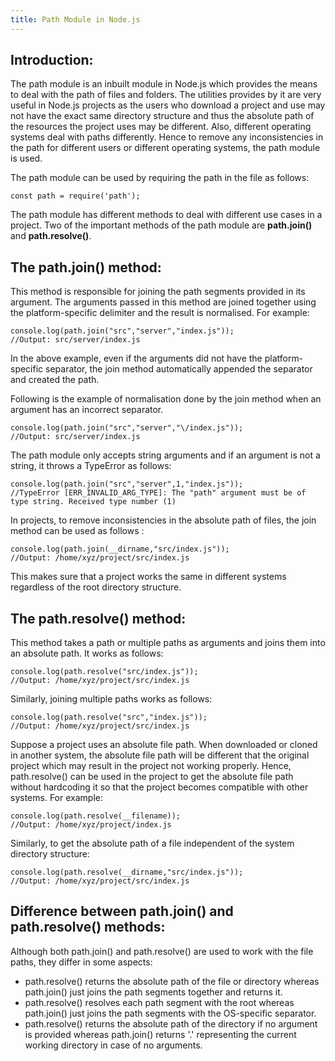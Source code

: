 ```yaml
---
title: Path Module in Node.js
---
```


## Introduction:

The path module is an inbuilt module in Node.js which provides the means to deal with the path of files and folders. The utilities provides by it are very useful in Node.js projects as the users who download a project and use may not have the exact same directory structure and thus the absolute path of the resources the project uses may be different. Also, different operating systems deal with paths differently. Hence to remove any inconsistencies in the path for different users or different operating systems, the path module is used.

The path module can be used by requiring the path in the file as follows:
```
const path = require('path');
```

The path module has different methods to deal with different use cases in a project. Two of the important methods of the path module are **path.join()** and **path.resolve()**.

## The path.join() method:

This method is responsible for joining the path segments provided in its argument. The arguments passed in this method are joined together using the platform-specific delimiter and the result is normalised. For example:
```
console.log(path.join("src","server","index.js"));
//Output: src/server/index.js
```
In the above example, even if the arguments did not have the platform-specific separator, the join method automatically appended the separator and created the path.

Following is the example of normalisation done by the join method when an argument has an incorrect separator.
```
console.log(path.join("src","server","\/index.js"));
//Output: src/server/index.js
```
The path module only accepts string arguments and if an argument is not a string, it throws a TypeError as follows:
```
console.log(path.join("src","server",1,"index.js"));
//TypeError [ERR_INVALID_ARG_TYPE]: The "path" argument must be of type string. Received type number (1)
```
In projects, to remove inconsistencies in the absolute path of files, the join method can be used as follows :
```
console.log(path.join(__dirname,"src/index.js"));
//Output: /home/xyz/project/src/index.js
```
This makes sure that a project works the same in different systems regardless of the root directory structure.

## The path.resolve() method:

This method takes a path or multiple paths as arguments and joins them into an absolute path. It works as follows:
```
console.log(path.resolve("src/index.js"));
//Output: /home/xyz/project/src/index.js
```
Similarly, joining multiple paths works as follows:
```
console.log(path.resolve("src","index.js"));
//Output: /home/xyz/project/src/index.js
```
Suppose a project uses an absolute file path. When downloaded or cloned in another system, the absolute file path will be different that the original project which may result in the project not working properly. Hence, path.resolve() can be used in the project to get the absolute file path without hardcoding it so that the project becomes compatible with other systems. For example:
```
console.log(path.resolve(__filename));
//Output: /home/xyz/project/index.js
```
Similarly, to get the absolute path of a file independent of the system directory structure: 
```
console.log(path.resolve(__dirname,"src/index.js"));
//Output: /home/xyz/project/src/index.js
```
## Difference between path.join() and path.resolve() methods:

Although both path.join() and path.resolve() are used to work with the file paths, they differ in some aspects:
- path.resolve() returns the absolute path of the file or directory whereas path.join() just joins the path segments together and returns it.
- path.resolve() resolves each path segment with the root whereas path.join()  just joins the path segments with the OS-specific separator.
- path.resolve() returns the absolute path of the directory if no argument is provided whereas path.join() returns '.' representing the current working directory in case of no arguments.